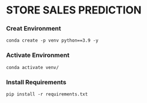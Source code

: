 # STORE SALES PREDICTION

### Creat Environment
```
conda create -p venv python==3.9 -y
```
### Activate Environment
```
conda activate venv/
```
### Install Requirements 
```
pip install -r requirements.txt
```